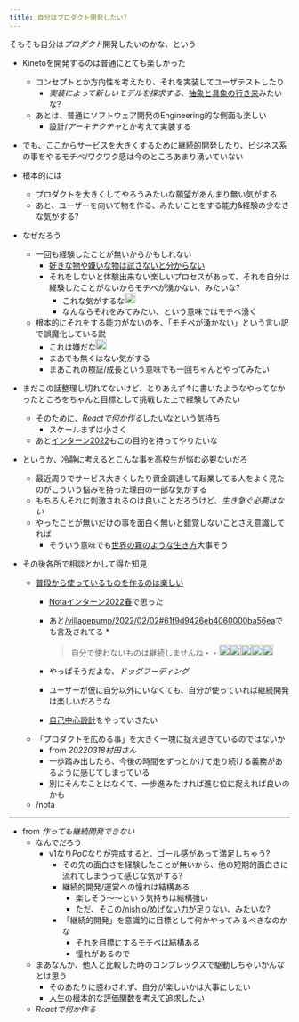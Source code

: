 ```yaml
---
title: 自分はプロダクト開発したい?
---
```


そもそも自分は*プロダクト*開発したいのかな、という

* Kinetoを開発するのは普通にとても楽しかった
  
  * コンセプトとか方向性を考えたり、それを実装してユーザテストしたり
    * *実装によって新しいモデルを探求する*、[抽象と具象の行き来](%E6%8A%BD%E8%B1%A1%E3%81%A8%E5%85%B7%E8%B1%A1%E3%81%AE%E8%A1%8C%E3%81%8D%E6%9D%A5.md)みたいな?
  * あとは、普通にソフトウェア開発のEngineering的な側面も楽しい
    * 設計/*アーキテクチャ*とか考えて実装する
* でも、ここからサービスを大きくするために継続的開発したり、ビジネス系の事をやるモチベ/ワクワク感は今のところあまり湧いていない

* 根本的には
  
  * プロダクトを大きくしてやろうみたいな願望があんまり無い気がする
  * あと、ユーザーを向いて物を作る、みたいことをする能力&経験の少なさな気がする?
* なぜだろう
  
  * 一回も経験したことが無いからかもしれない
    * [好きな物や嫌いな物は試さないと分からない](%E5%A5%BD%E3%81%8D%E3%81%AA%E7%89%A9%E3%82%84%E5%AB%8C%E3%81%84%E3%81%AA%E7%89%A9%E3%81%AF%E8%A9%A6%E3%81%95%E3%81%AA%E3%81%84%E3%81%A8%E5%88%86%E3%81%8B%E3%82%89%E3%81%AA%E3%81%84.md)
    * それをしないと体験出来ない楽しいプロセスがあって、それを自分は経験したことがないからモチベが湧かない、みたいな?
      * これな気がするな<img src='https://scrapbox.io/api/pages/blu3mo-public/blu3mo/icon' alt='blu3mo.icon' height="19.5"/>
      * なんならそれをみてみたい、という意味ではモチベ湧く
  * 根本的にそれをする能力がないのを、「モチベが湧かない」という言い訳で誤魔化している説
    * これは嫌だな<img src='https://scrapbox.io/api/pages/blu3mo-public/blu3mo/icon' alt='blu3mo.icon' height="19.5"/>
    * まあでも無くはない気がする
    * まあこれの検証/成長という意味でも一回ちゃんとやってみたい
* まだこの話整理し切れてないけど、とりあえず↑に書いたようなやってなかったところをちゃんと目標として挑戦した上で経験してみたい
  
  * そのために、*Reactで何か作る*したいなという気持ち
    * スケールまずは小さく
  * あと[インターン2022](%E3%82%A4%E3%83%B3%E3%82%BF%E3%83%BC%E3%83%B32022.md)もこの目的を持ってやりたいな
* というか、冷静に考えるとこんな事を高校生が悩む必要ないだろ
  
  * 最近周りでサービス大きくしたり資金調達して起業してる人をよく見たのがこういう悩みを持った理由の一部な気がする
  * もちろんそれに刺激されるのは良いことだろうけど、*生き急ぐ必要はない*
  * やったことが無いだけの事を面白く無いと錯覚しないことさえ意識してれば
    * そういう意味でも[世界の霧のような生き方](%E4%B8%96%E7%95%8C%E3%81%AE%E9%9C%A7%E3%81%AE%E3%82%88%E3%81%86%E3%81%AA%E7%94%9F%E3%81%8D%E6%96%B9.md)大事そう
* その後各所で相談とかして得た知見
  
  * [普段から使っているものを作るのは楽しい](%E6%99%AE%E6%AE%B5%E3%81%8B%E3%82%89%E4%BD%BF%E3%81%A3%E3%81%A6%E3%81%84%E3%82%8B%E3%82%82%E3%81%AE%E3%82%92%E4%BD%9C%E3%82%8B%E3%81%AE%E3%81%AF%E6%A5%BD%E3%81%97%E3%81%84.md)
    * [Notaインターン2022春](Nota%E3%82%A4%E3%83%B3%E3%82%BF%E3%83%BC%E3%83%B32022%E6%98%A5.md)で思った
    * あと[/villagepump/2022/02/02#61f9d9426eb4060000ba56ea](https://scrapbox.io/villagepump/2022/02/02#61f9d9426eb4060000ba56ea)でも言及されてる
      * 
         > 
         > 自分で使わないものは継続しませんね・・<img src='https://scrapbox.io/api/pages/blu3mo-public/inajob/icon' alt='inajob.icon' height="19.5"/><img src='https://scrapbox.io/api/pages/blu3mo-public/基素/icon' alt='基素.icon' height="19.5"/><img src='https://scrapbox.io/api/pages/blu3mo-public/sta/icon' alt='sta.icon' height="19.5"/><img src='https://scrapbox.io/api/pages/blu3mo-public/sta/icon' alt='sta.icon' height="19.5"/><img src='https://scrapbox.io/api/pages/blu3mo-public/kuuote/icon' alt='kuuote.icon' height="19.5"/>
    
    * やっぱそうだよな、*ドッグフーディング*
    * ユーザーが仮に自分以外にいなくても、自分が使っていれば継続開発は楽しいだろうな
    * [自己中心設計](%E8%87%AA%E5%B7%B1%E4%B8%AD%E5%BF%83%E8%A8%AD%E8%A8%88.md)をやっていきたい
  * 「プロダクトを広める事」を大きく一塊に捉え過ぎているのではないか
    * from *20220318村田さん*
    * 一歩踏み出したら、今後の時間をずっとかけて走り続ける義務があるように感じてしまっている
    * 別にそんなことはなくて、一歩進みたければ進む位に捉えれば良いのかも
  * /nota

---

* from *作っても継続開発できない*
  * なんでだろう
    * v1なり*PoC*なりが完成すると、ゴール感があって満足しちゃう?
      * その先の面白さを経験したことが無いから、他の短期的面白さに流れてしまうって感じな気がする?
      * 継続的開発/運営への憧れは結構ある
        * 楽しそう〜〜という気持ちは結構強い
        * ただ、そこの[/nishio/めげない力](https://scrapbox.io/nishio/めげない力)が足りない、みたいな?
      * 「継続的開発」を意識的に目標として何かやってみるべきなのかな
        * それを目標にするモチベは結構ある
        * 憧れがあるので
  * まあなんか、他人と比較した時のコンプレックスで駆動しちゃいかんなとは思う
    * そのあたりに惑わされず、自分が楽しいかは大事にしたい
    * [人生の根本的な評価関数を考えて追求したい](%E4%BA%BA%E7%94%9F%E3%81%AE%E6%A0%B9%E6%9C%AC%E7%9A%84%E3%81%AA%E8%A9%95%E4%BE%A1%E9%96%A2%E6%95%B0%E3%82%92%E8%80%83%E3%81%88%E3%81%A6%E8%BF%BD%E6%B1%82%E3%81%97%E3%81%9F%E3%81%84.md)
  * *Reactで何か作る*
